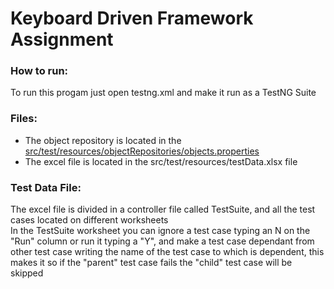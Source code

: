 # Keyboard Driven Framework Assignment

### How to run:
To run this progam just open testng.xml and make it run as a TestNG Suite <br>

### Files:
* The object repository is located in the [src/test/resources/objectRepositories/objects.properties](src/test/resources/objectRepositories/objects.properties) <br>
* The excel file is located in the src/test/resources/testData.xlsx file <br>

### Test Data File:
The excel file is divided in a controller file called TestSuite, and all the test cases located on different worksheets <br>
In the TestSuite worksheet you can ignore a test case typing an N on the "Run" column or run it typing a "Y", and make a test case dependant from other test case writing the name of the test case to which is dependent, this makes it so if the "parent" test case fails the "child" test case will be skipped <br>
